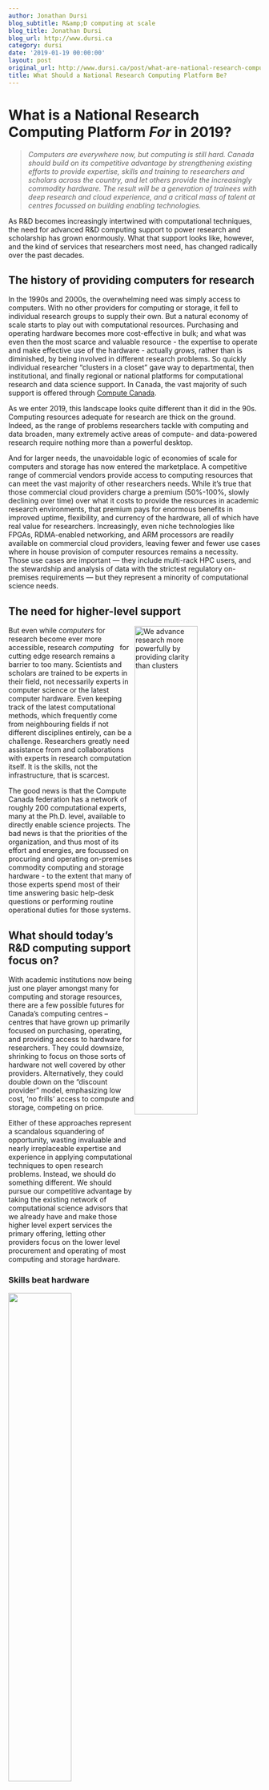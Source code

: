 ```yaml
---
author: Jonathan Dursi
blog_subtitle: R&amp;D computing at scale
blog_title: Jonathan Dursi
blog_url: http://www.dursi.ca
category: dursi
date: '2019-01-19 00:00:00'
layout: post
original_url: http://www.dursi.ca/post/what-are-national-research-computing-platforms-for-now.html
title: What Should a National Research Computing Platform Be?
---
```


<h1 id="what-is-a-national-research-computing-platform-for-in-2019">What is a National Research Computing Platform <em>For</em> in 2019?</h1>

<blockquote>
  <p><em>Computers are everywhere now, but computing is still hard. Canada
should build on its competitive advantage by
strengthening existing efforts to provide
expertise, skills and training to researchers and
scholars across the country, and let others provide the increasingly
commodity hardware.  The result will be a generation of trainees
with deep research and cloud experience, and a critical mass of
talent at centres focussed on building enabling technologies.</em></p>
</blockquote>

<p>As R&amp;D becomes increasingly intertwined with computational techniques,
the need for advanced R&amp;D computing support to power research and
scholarship has grown enormously.  What that support looks like,
however, and the kind of services that researchers most need, has
changed radically over the past decades.</p>

<h2 id="the-history-of-providing-computers-for-research">The history of providing computers for research</h2>

<p>In the 1990s and 2000s, the overwhelming need was simply access to
computers.  With no other providers for computing or storage, it
fell to individual research groups to supply their own.  But a
natural economy of scale starts to play out with computational
resources.  Purchasing and operating hardware becomes more
cost-effective in bulk; and what was even then the most scarce and
valuable resource - the expertise to operate and make effective use
of the hardware - actually <em>grows</em>, rather than is diminished, by
being involved in different research problems.  So quickly individual
researcher “clusters in a closet” gave way to departmental, then
institutional, and finally regional or national platforms for
computational research and data science support.  In Canada, the
vast majority of such support is offered through <a href="https://www.computecanada.ca">Compute
Canada</a>.</p>

<p>As we enter 2019, this landscape looks quite different than it did
in the 90s.  Computing resources adequate for research are thick
on the ground.  Indeed, as the range of problems researchers tackle
with computing and data broaden, many extremely active areas of
compute- and data-powered research require nothing more than a
powerful desktop.</p>

<p>And for larger needs, the unavoidable logic of economies of scale
for computers and storage has now entered the marketplace.  A
competitive range of commercial vendors provide access to
computing resources that can meet the vast majority of other
researchers needs.  While it’s true that those commercial cloud
providers charge a premium (50%-100%, slowly declining over time)
over what it costs to provide the resources in academic research
environments, that premium pays for enormous benefits in improved
uptime, flexibility, and currency of the hardware, all of which
have real value for researchers.  Increasingly, even niche technologies
like FPGAs, RDMA-enabled networking, and ARM processors are readily
available on commercial cloud providers, leaving fewer and fewer
use cases where in house provision of computer resources remains a
necessity.  Those use cases are important — they include 
multi-rack HPC users, and the stewardship and analysis
of data with the strictest regulatory on-premises requirements —
but they represent a minority of computational science needs.</p>

<h2 id="the-need-for-higher-level-support">The need for higher-level support</h2>

<p><img alt="We advance research more powerfully by providing clarity than clusters" src="https://www.dursi.ca/assets/what_is_ardc_for/shutterstock_clarity.jpg" style="float: right; width: 50%;" />
But even while <em>computers</em> for research become ever more accessible,
research <em>computing</em>   for cutting edge research remains a barrier to too many.  Scientists and scholars are trained to be experts in
their field, not necessarily experts in computer science or the
latest computer hardware.  Even keeping track of the latest
computational methods, which frequently come from neighbouring
fields if not different disciplines entirely, can be a challenge.
Researchers greatly need assistance from and collaborations with
experts in research computation itself.  It is the skills, not the
infrastructure, that is scarcest.</p>

<p>The good news is that the Compute Canada federation has a network
of roughly 200 computational experts, many at the Ph.D. level,
available to directly enable science projects.  The bad news is that
the priorities of the organization, and thus most of its effort and
energies, are focussed on procuring and operating on-premises commodity
computing and storage hardware - to the extent that many of those
experts spend most of their time answering basic help-desk
questions or performing routine operational duties for those systems.</p>

<h2 id="what-should-todays-rd-computing-support-focus-on">What should today’s R&amp;D computing support focus on?</h2>

<p>With academic institutions now being just one player amongst
many for computing and storage resources, there are a few possible
futures for Canada’s computing centres – centres that have 
grown up primarily
focused on purchasing, operating, and providing access to hardware 
for researchers.  They could downsize, shrinking to focus on those
sorts of hardware not well covered by other providers.  Alternatively,
they could double down on the “discount provider” model,
emphasizing low cost, ‘no frills’ access to compute and
storage, competing on price.</p>

<p>Either of these approaches represent a scandalous squandering of
opportunity, wasting invaluable and nearly irreplaceable expertise
and experience in applying computational techniques to open research
problems.   Instead, we should do something different.  We should
pursue our competitive advantage by taking the existing network of
computational science advisors that we already have and make those
higher level expert services the primary offering, letting other
providers focus on the lower level procurement and operating of
most computing and storage hardware.</p>

<h3 id="skills-beat-hardware">Skills beat hardware</h3>

<p><img src="https://www.dursi.ca/assets/what_is_ardc_for/pixabay_mechanics-3310067.png" style="float: right; width: 50%;" /></p>

<p>The goal of a research computing support platform is to enable
research, and to help develop the next generation of research talent.
Knowledge transfer and skills development are by far the most
valuable work that a computing team can to to meet those goals -
because skills have longest lasting impact, because it addresses 
real needs in Canada’s R&amp;D ecosystem, and simply because no one 
else can do it at scale.</p>

<p>First, deep training with research methods pay
long-lasting dividends. Even in a rapidly changing fields like data 
and computational science, skills and experience don’t depreciate the
way computing hardware does.  New methods come, but old methods don’t
really go; and fluency in the previous generation of methods makes
learning – or even creating – those newer methods easier.</p>

<p>And it’s actually even better than that, because not only do the
skills that come from that research experience and training remain
useful in their field for long periods from time, they transfer
to other disiplines extremely well.  Methods for solving equations,
or pulling information out of data, have strong relationships with
each other and can often be applied with modest modifications to 
problems well outside the fields in which they were first developed.
These broad areas of effort - Data Science, Informatics, 
Simulation Science, and the Data Engineering or cloud computing
tools needed for them - are enabling research technologies which 
can empower research in many fields.  And there lies the second
reason for the importance of the skills devevelopment; these
research-enabling technologies are areas in which Canada
currently lags.  A recent report on the 
<a href="http://new-report.scienceadvice.ca/assets/report/Competing_in_a_Global_Innovation_Economy_FullReport_EN.pdf">State of Science and Technology and Industrial R&amp;D</a> specifically calls out “enabling technologies”
as a current area of weakness for Canada which is holding high
impact research in other areas back.  Focussing on such highly
transferrable skills and talent development in our research computing
platform would help build a critical mass of such expertise both
in the research computing centres themselves and in the community as
a whole.</p>

<p>Finally, there just aren’t other options for providing high-level
data and computational science collaboration and training to Canada’s
scholars and researchers consistently and across disciplines.  We in the
research community know that availability of a collaborator with
complementary interests and skills can make the difference between
a research project happening or not.  Unlike access to commodity
computing hardware, the skills involved in making sure researchers
have access to the best methods for their research, and in training
emerging research talent in the computational side of their discipline,
are very much not commodity skills, and cannot be purchased or rented
from somewhere else.</p>

<h3 id="the-cloud-premium-is-a-price-worth-paying">The cloud premium is a price worth paying</h3>

<p><img src="https://www.dursi.ca/assets/what_is_ardc_for/pixabay_cloud-computing-2001090.jpg" style="float: right; width: 50%;" /></p>

<p>The benefits of further efforts in skills development and training
are fairly clear, and this alone would justify redirecting some
effort from hardware to research services, and using comercial 
cloud providers to fill the gap. But having substantial commercial
cloud resources available for researchers is worthwhile on its own merits.</p>

<p>Firstly, cloud provides more flexibility for rapidly changing research.
The resource mix can be much broader and change much more rapidly
than traditional procurement cycles would allow; what’s more, those
changes can be in response to demonstrated researcher needs, rather
than making predictions and assumptions about the next five years
based on existing research users.  Like owning systems, dynamically
taking advantage of this flexibility requires top operational staff.
And the uptime availability and hardware currency of these resources
will generally be significantly better than what can be provided in
house.</p>

<p>Secondly, trainees and staff benefit from gaining extremely relevant 
commercial cloud expertise.  This goes back to skills development
a bit, but in this case it’s the system tools – the experience
working with commercial cloud services and building data systems 
solutions using them – that are valuable in and of themselves,
and will be attractive skills to have in whatever career they
move on to.</p>

<p>Finally, commercial engagement can proceed much more smoothly, and
be more attractive from the point of view of the commercial partner,
when the collaboration happens in the commercial cloud. The success
of efforts like <a href="https://www.theubercloud.com">Uber Cloud</a> provides
some validation of this.  Most companies that would participate in such
engagement either already have or are planning commercial cloud projects,
and are likely more comfortable with such offerings that using 
academic systems.</p>

<h2 id="how-to-proceed">How to proceed</h2>

<p>Making significant changes to priorities and indeed how we 
provision basic services can seem daunting.  It may not seem clear
how to get there from here, but there are some basic approaches
and guidelines that can help.</p>

<dl>
  <dt><strong>No need to do it all at once</strong></dt>
  <dd>This is a change that can and should be made incrementally.  A 
team can be quite straightforwardly trained at a new,
small, “national site” to provide access to a slowly
growing range of cloud resources.  This can start as a modestly
scaled pilot, expanding in response to researcher needs.</dd>
  <dt><strong>Make the hardware you own really count by advancing the mission</strong></dt>
  <dd>Many hardware needs are readily outsourceable, whether to commerical
entities or by “buying in” with other academic R&amp;D 
computing partners.  However, some resources will likely stay in-house.
The way to choose is to ensure that every decision to own
rapidly-depreciating, expensive-to-operate equipment directly
supports the mission of excellent research support and research skills
development.  In-house equipment should be significantly better
at that mission than what can be procured from elsewhere.  That
may mean making cutting-edge infrastructure that is
in itself publication worthy, or buying still-prototype 
experimental systems to evaluate, and to build and share expertise
on.</dd>
  <dt><strong>Use the right tools for the job</strong></dt>
  <dd>Helpdesk requests and fixing software bugs both
are short-term tasks that benefit from a “ticket tracking”
approach; an issue is identified, someone fixes it and 
“closes” the ticket, and the faster the ticket is closed,
the better the service was.  That isn’t the right way to think about
higher-level services like collaborations and knowledge transfer,
and using tools for one to manage interactions like the other distorts
both the tool and the interactions.  Consulting firms use case
managment software, not ticket trackers, to manage engagements,
and use the effectiveness of the collaboration rather than the duration
of the engagement to judge success.  Since interactions with the
researchers are vitally important to the success of the mission,
the best available case management software (and helpdesk software where
appropriate) should be used.</dd>
  <dt><strong>Make the expertise really count by building a unified national team</strong></dt>
  <dd>Once the right tools are in place, other lessons can be learned
from successful consultancies.  The most successful collaborations
will combine staff from across the country with the appropriate 
expertise, and staff that are local to the researcher.  To achieve
that, the computational experts across the country must be able
to find each other, self-assemble into teams as needed, and collaborate
seamlessly.  While the technical infratructure for this exists,
the organizational incentives are still for staff at a site to support 
primarily “their” researchers.  Such siloing is completely
counter to supporting national research.</dd>
</dl>

<h2 id="summary">Summary</h2>

<p><img src="https://www.dursi.ca/assets/what_is_ardc_for/shutterstock_collaboration.jpg" style="float: right; width: 50%;" /></p>

<p>The goal of a research computing support platform - any research
support resource, really - is to enable research, and to help develop
the next generation of research talent.  With that primary mission
in mind, the reasons for focussing the time and effort of computational
science experts on collaboration and skills development rather than
operating commodity hardware could not be clearer:</p>

<ul>
  <li>Collaboration across disciplines - domain science and computational/data expertise - enables better Canadian research;</li>
  <li>Computational and data skills maintain their value, while hardware rapidly depreciates; and</li>
  <li>Building a critical mass of expertise and talent focussed on emerging data science and computational methods will strengthen Canadian competitiveness not just in research but in innovation.</li>
</ul>

<p>There are costs to this approach; it will cost somewhat more to
have someone else run much of that hardware.  But even those costs
have upsides:</p>

<ul>
  <li>Cloud provides more flexibility for rapidly changing research; capability mixes and system configurations can be changed much faster than hardware procurement cycles;</li>
  <li>Commercial cloud infrastructure provides much better uptime and currency for researchers;</li>
  <li>Both the computational experts and the research trainees benefit from gaining extremely relevant cloud expertise that will benefit them in any future career; and</li>
  <li>Industrial engagement will be much more straightforward around 
commercial cloud providers than academic infrastructure.</li>
</ul>

<p>The prospect of moving to such a different service model may seem
daunting, but it needn’t be:</p>

<ul>
  <li>Move one step at a time, with a new, small, “national site” being a collection of cloud resources;</li>
  <li>Not all hardware can be outsourced; make what you do retain an ownership stake in count by having it be best-in-class, enable experimentation and development of new approaches, or otherwise having owning it rather than renting it <em>directly</em> advance the mission;</li>
  <li>Choose the best possible tools for staff/researcher interactions; and</li>
  <li>Build the best possible computational science team by having them collaborate internally, as well, and ensuring researchers and trainees get the most relevant help and collaboration possible.</li>
</ul>

<p>These changes will not be easy; they will require participation from
funders, staff, researchers, and all stakeholders.  But the research
computing world of today is not that of the 1990s, and how we support
computational research should take advantage of that.</p>

<p>Images courtesy of <a href="https://www.shutterstock.com/home">shutterstock</a> and <a href="https://pixabay.com">pixabay</a>, used under license</p>